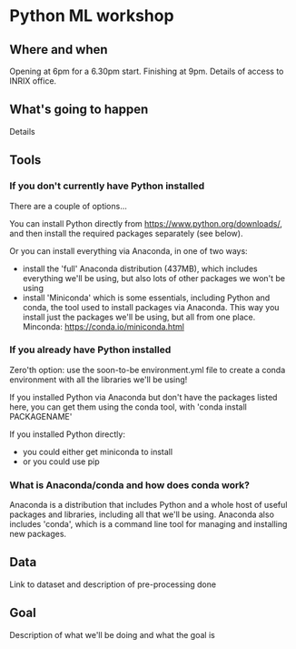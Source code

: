 # Python ML workshop

## Where and when

Opening at 6pm for a 6.30pm start. Finishing at 9pm.
Details of access to INRIX office.

## What's going to happen

Details

## Tools

### If you don't currently have Python installed

There are a couple of options...

You can install Python directly from https://www.python.org/downloads/, and then install the required packages separately (see below).

Or you can install everything via Anaconda, in one of two ways:
- install the 'full' Anaconda distribution (437MB), which includes everything we'll be using, but also lots of other packages we won't be using 
- install 'Miniconda' which is some essentials, including Python and conda, the tool used to install packages via Anaconda. This way you install just the packages we'll be using, but all from one place. Minconda: https://conda.io/miniconda.html

### If you already have Python installed

Zero'th option: use the soon-to-be environment.yml file to create a conda environment with all the libraries we'll be using!

If you installed Python via Anaconda but don't have the packages listed here, you can get them using the conda tool, with 'conda install PACKAGENAME'

If you installed Python directly:
- you could either get miniconda to install
- or you could use pip

### What is Anaconda/conda and how does conda work?

Anaconda is a distribution that includes Python and a whole host of useful packages and libraries, including all that we'll be using. Anaconda also includes 'conda', which is a command line tool for managing and installing new packages.

## Data

Link to dataset and description of pre-processing done

## Goal

Description of what we'll be doing and what the goal is

